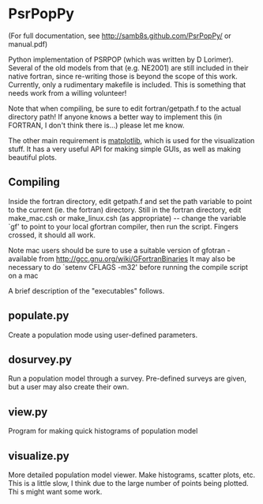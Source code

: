 PsrPopPy
========

(For full documentation, see http://samb8s.github.com/PsrPopPy/ or manual.pdf)

Python implementation of PSRPOP (which was written by D Lorimer).
Several of the old models from that (e.g. NE2001) are still included in their native fortran, since re-writing those is beyond the scope of this work. Currently, only a rudimentary makefile is included. This is something that needs work from a willing volunteer!

Note that when compiling, be sure to edit fortran/getpath.f to the actual directory path! If anyone knows a better way to implement this (in FORTRAN, I don't think there is...) please let me know.

The other main requirement is [matplotlib](matplotlib.sourceforge.net), which is used for the visualization stuff. It has a very useful API for making simple GUIs, as well as making beautiful plots.

Compiling
---------

Inside the fortran directory, edit getpath.f and set the path variable to point to the current (ie. the fortran) directory. Still in the fortran directory, edit make_mac.csh or make_linux.csh (as appropriate) -- change the variable `gf' to point to your local gfortran compiler, then run the script. Fingers crossed, it should all work.

Note mac users should be sure to use a suitable version of gfotran - available from http://gcc.gnu.org/wiki/GFortranBinaries
It may also be necessary to do `setenv CFLAGS -m32' before running the compile script on a mac

A brief description of the "executables" follows.

populate.py
-----------

Create a population mode using user-defined parameters.

dosurvey.py 
-----------

Run a population model through a survey. Pre-defined surveys are given, but a user may also create their own.

view.py
-------

Program for making quick histograms of population model

visualize.py
------------

More detailed population model viewer. Make histograms, scatter plots, etc. This is a little slow, I think due to the large number of points being plotted. Thi s might want some work.
